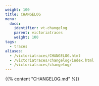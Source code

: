 ```yaml
---
weight: 100
title: CHANGELOG
menu:
  docs:
    identifier: vt-changelog
    parent: victoriatraces
    weight: 100
tags:
  - traces
aliases:
  - /victoriatraces/CHANGELOG.html
  - /victoriatraces/changelog/index.html
  - /victoriatraces/changelog/
---
```

{{% content "CHANGELOG.md" %}}
